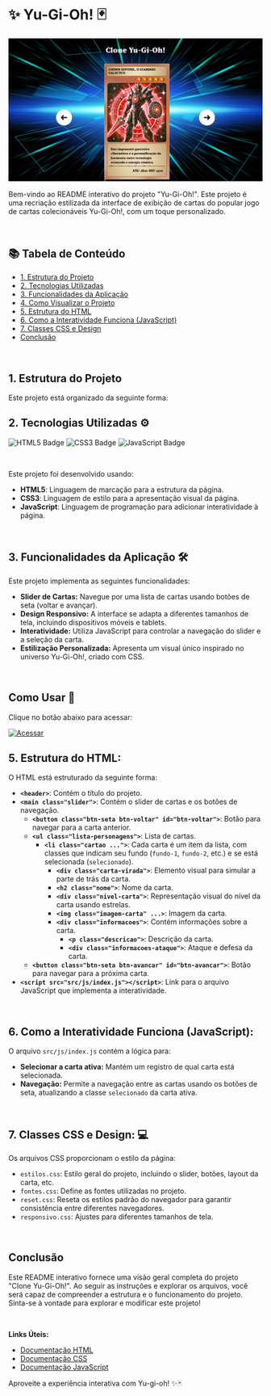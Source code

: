 
# ✨ Yu-Gi-Oh! 🃏

![Yu-gi-oh!](src/imagens/yu-gi-oh.png)

Bem-vindo ao README interativo do projeto "Yu-Gi-Oh!". Este projeto é uma recriação estilizada da interface de exibição de cartas do popular jogo de cartas colecionáveis Yu-Gi-Oh!, com um toque personalizado.

<br>

## 📚 Tabela de Conteúdo
* [1. Estrutura do Projeto](#1-estrutura-do-projeto)
* [2. Tecnologias Utilizadas](#2-tecnologias-utilizadas)
* [3. Funcionalidades da Aplicação](#3-funcionalidades-da-aplicação)
* [4. Como Visualizar o Projeto](#4-como-visualizar-o-projeto)
* [5. Estrutura do HTML](#5-estrutura-do-html)
* [6. Como a Interatividade Funciona (JavaScript)](#6-como-a-interatividade-funciona-javascript)
* [7. Classes CSS e Design](#7-classes-css-e-design)
* [Conclusão](#conclusão)

<br>

## 1. Estrutura do Projeto

Este projeto está organizado da seguinte forma:
<br>

## 2. Tecnologias Utilizadas ⚙️
<p align="left">
  <img src="https://img.shields.io/badge/HTML5-E34F26?style=for-the-badge&logo=html5&logoColor=white" alt="HTML5 Badge">
  <img src="https://img.shields.io/badge/CSS3-1572B6?style=for-the-badge&logo=css3&logoColor=white" alt="CSS3 Badge">
  <img src="https://img.shields.io/badge/JavaScript-F7DF1E?style=for-the-badge&logo=javascript&logoColor=black" alt="JavaScript Badge">
</p>
<br>
<p>
  Este projeto foi desenvolvido usando:
</p>
<ul>
    <li><strong>HTML5</strong>: Linguagem de marcação para a estrutura da página.</li>
    <li><strong>CSS3</strong>: Linguagem de estilo para a apresentação visual da página.</li>
    <li><strong>JavaScript</strong>: Linguagem de programação para adicionar interatividade à página.</li>
</ul>
<br>

## 3. Funcionalidades da Aplicação 🛠️

Este projeto implementa as seguintes funcionalidades:

*   **Slider de Cartas:** Navegue por uma lista de cartas usando botões de seta (voltar e avançar).
*   **Design Responsivo:** A interface se adapta a diferentes tamanhos de tela, incluindo dispositivos móveis e tablets.
*   **Interatividade:** Utiliza JavaScript para controlar a navegação do slider e a seleção da carta.
*   **Estilização Personalizada:** Apresenta um visual único inspirado no universo Yu-Gi-Oh!, criado com CSS.
<br>

## Como Usar 🚀

Clique no botão abaixo para acessar:

<a href="https://domisnnet.github.io/yu-gi-oh/" target="_blank" rel="noopener noreferrer">
   <img src="src/imagens/botão.webp" width="35px" height="35px" alt="Acessar">
</a>
<br>

## 5. Estrutura do HTML:

O HTML está estruturado da seguinte forma:

*   **`<header>`**: Contém o título do projeto.
*   **`<main class="slider">`**: Contém o slider de cartas e os botões de navegação.
    *   **`<button class="btn-seta btn-voltar" id="btn-voltar">`**: Botão para navegar para a carta anterior.
    *   **`<ul class="lista-personagens">`**: Lista de cartas.
        *   **`<li class="cartao ...">`**: Cada carta é um item da lista, com classes que indicam seu fundo (`fundo-1`, `fundo-2`, etc.) e se está selecionada (`selecionado`).
            *   **`<div class="carta-virada">`**: Elemento visual para simular a parte de trás da carta.
            *   **`<h2 class="nome">`**: Nome da carta.
            *   **`<div class="nivel-carta">`**: Representação visual do nível da carta usando estrelas.
            *   **`<img class="imagem-carta" ...>`**: Imagem da carta.
            *   **`<div class="informacoes">`**: Contém informações sobre a carta.
                *   **`<p class="descricao">`**: Descrição da carta.
                *   **`<div class="informacoes-ataque">`**: Ataque e defesa da carta.
    *   **`<button class="btn-seta btn-avancar" id="btn-avancar">`**: Botão para navegar para a próxima carta.
*   **`<script src="src/js/index.js"></script>`**: Link para o arquivo JavaScript que implementa a interatividade.

<br>

## 6. Como a Interatividade Funciona (JavaScript):

O arquivo `src/js/index.js` contém a lógica para:

*   **Selecionar a carta ativa:** Mantém um registro de qual carta está selecionada.
*   **Navegação:** Permite a navegação entre as cartas usando os botões de seta, atualizando a classe `selecionado` da carta ativa.

<br>

## 7. Classes CSS e Design: 💻

Os arquivos CSS proporcionam o estilo da página:

*   `estilos.css`: Estilo geral do projeto, incluindo o slider, botões, layout da carta, etc.
*   `fontes.css`: Define as fontes utilizadas no projeto.
*   `reset.css`: Reseta os estilos padrão do navegador para garantir consistência entre diferentes navegadores.
*   `responsivo.css`: Ajustes para diferentes tamanhos de tela.
<br>

## Conclusão 
Este README interativo fornece uma visão geral completa do projeto "Clone Yu-Gi-Oh!". Ao seguir as instruções e explorar os arquivos, você será capaz de compreender a estrutura e o funcionamento do projeto. Sinta-se à vontade para explorar e modificar este projeto!

<br>

**Links Úteis:**
* [Documentação HTML](https://developer.mozilla.org/pt-BR/docs/Web/HTML)
* [Documentação CSS](https://developer.mozilla.org/pt-BR/docs/Web/CSS)
* [Documentação JavaScript](https://developer.mozilla.org/pt-BR/docs/Web/JavaScript)

Aproveite a experiência interativa com Yu-gi-oh! ✨🃏